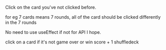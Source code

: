 Click on the card you've not clicked before. 

<ScoreBoard>
<Game>
<Footer>


for eg 7 cards means 7 rounds, all of the card should be clicked differently in the 7 rounds

No need to use useEffect if not for API I hope.

click on a card
if it's not game over or win 
score + 1
shuffledeck